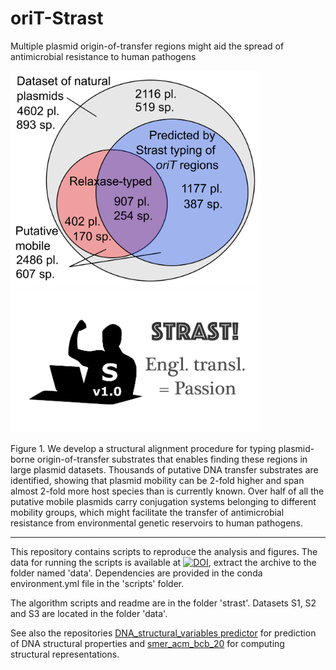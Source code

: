 # oriT-Strast

Multiple plasmid origin-of-transfer regions might aid the spread of antimicrobial resistance to human pathogens

<img src=https://github.com/JanZrimec/oriT-Strast/blob/master/docs/Fig_2b.png alt="drawing" width="400"> <img src=https://github.com/JanZrimec/oriT-Strast/blob/master/docs/strast_logo.png alt="drawing" width="400">

Figure 1. We develop a structural alignment procedure for typing plasmid-borne origin-of-transfer substrates that enables finding these regions in large plasmid datasets. Thousands of putative DNA transfer substrates are identified, showing that plasmid mobility can be 2-fold higher and span almost 2-fold more host species than is currently known. Over half of all the putative mobile plasmids carry conjugation systems belonging to different mobility groups, which might facilitate the transfer of antimicrobial resistance from environmental genetic reservoirs to human pathogens.

---------------

This repository contains scripts to reproduce the analysis and figures. 
The data for running the scripts is available at [![DOI](https://zenodo.org/badge/DOI/10.5281/zenodo.3990610.svg)](https://doi.org/10.5281/zenodo.3990610), extract the archive to the folder named 'data'.
Dependencies are provided in the conda environment.yml file in the 'scripts' folder.

The algorithm scripts and readme are in the folder 'strast'.
Datasets S1, S2 and S3 are located in the folder 'data'.

See also the repositories [DNA_structural_variables predictor](https://github.com/JanZrimec/DNA_structural_variables) for prediction of DNA structural properties and [smer_acm_bcb_20](https://github.com/JanZrimec/smer_acm_bcb_20) for computing structural representations.
